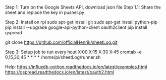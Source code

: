 
Step 1: Turn on the Google Sheets API, download json file
Step 1.1: Share the sheet and replace the key in pusher.py

Step 2: Install on rpi
sudo apt-get install git
sudo apt-get install python-pip
pip install --upgrade google-api-python-client oauth2client
pip install gspread

git clone https://github.com/officialHenrik/sheetLog.git

Step 3: Setup job to run every hout X:00 X:15 X:30 X:45
crontab -e
0,15,30,45 * * * * /home/pi/sheetLog/runner.sh


Help:
https://influxdb-python.readthedocs.io/en/latest/examples.html
https://gspread.readthedocs.io/en/latest/oauth2.html


